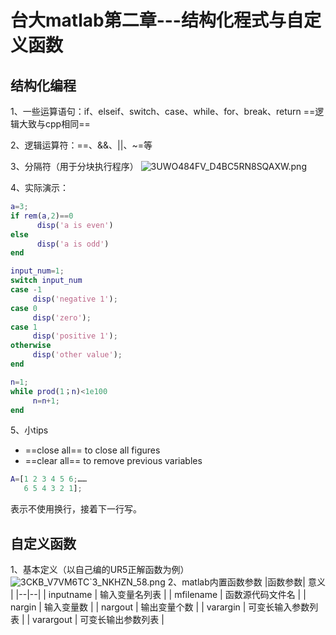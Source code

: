 # 台大matlab第二章---结构化程式与自定义函数
## 结构化编程
1、一些运算语句：if、elseif、switch、case、while、for、break、return   ==逻辑大致与cpp相同==

2、逻辑运算符：==、&&、||、~=等

3、分隔符（用于分块执行程序）
![3UWO484FV_D4BC5RN8SQAXW.png](https://s2.loli.net/2022/03/19/NQPyrqZYCidumTs.png)

4、实际演示：
```matlab
a=3;
if rem(a,2)==0 
      disp('a is even')
else
      disp('a is odd')
end
```
```matlab
input_num=1;
switch input_num
case -1
     disp('negative 1');
case 0
     disp('zero');
case 1
     disp('positive 1');
otherwise
     disp('other value');
end
```
```matlab
n=1;
while prod(1；n)<1e100
     n=n+1;
end
```
5、小tips
- ==close all== to close all figures
- ==clear all== to remove previous variables
```matlab 
A=[1 2 3 4 5 6;……
   6 5 4 3 2 1];
``` 
表示不使用换行，接着下一行写。
## 自定义函数
1、基本定义（以自己编的UR5正解函数为例）
![3CKB_V7VM6TC`3_NKHZN_58.png](https://s2.loli.net/2022/03/19/VT7Qx1zpZRa3Dlh.png)
2、matlab内置函数参数
|函数参数| 意义 |
|--|--|
| inputname | 输入变量名列表 |
| mfilename | 函数源代码文件名 |
| nargin | 输入变量数 |
| nargout | 输出变量个数 |
| varargin | 可变长输入参数列表 |
| varargout | 可变长输出参数列表 |
